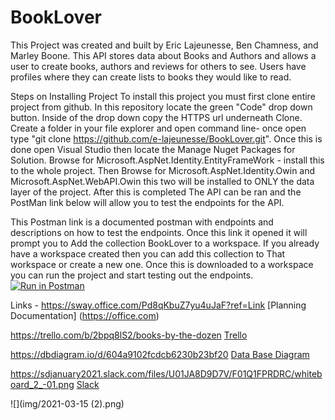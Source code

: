 # BookLover
This Project was created and built by Eric Lajeunesse, Ben Chamness, and Marley Boone. This API stores data about Books and Authors and allows a user to create books, authors and reviews for others to see. Users have profiles where they can create lists to books they would like to read.

Steps on Installing Project
To install this project you must first clone entire project from github. In this repository locate the green "Code" drop down button. Inside of the drop down copy the HTTPS url underneath Clone. Create a folder in your file explorer and open command line- once open type "git clone https://github.com/e-lajeunesse/BookLover.git". Once this is done open Visual Studio then locate the Manage Nuget Packages for Solution. Browse for Microsoft.AspNet.Identity.EntityFrameWork - install this to the whole project. Then Browse for Microsoft.AspNet.Identity.Owin and Microsoft.AspNet.WebAPI.Owin this two will be installed to ONLY the data layer of the project. After this is completed The API can be ran and the PostMan link below will allow you to test the endpoints for the API.

This Postman link is a documented postman with endpoints and descriptions on how to test the endpoints. Once this link it opened it will prompt you to Add the collection BookLover to a workspace. If you already have a workspace created then you can add this collection to That workspace or create a new one. Once this is downloaded to a workspace you can run the project and start testing out the endpoints.
[![Run in Postman](https://run.pstmn.io/button.svg)](https://god.postman.co/run-collection/b2cb68fadd00a577a1ac)


Links -
https://sway.office.com/Pd8qKbuZ7yu4uJaF?ref=Link
[Planning Documentation] (https://office.com)

https://trello.com/b/2bpq8lS2/books-by-the-dozen
[Trello](https://trello.com)

https://dbdiagram.io/d/604a9102fcdcb6230b23bf20
[Data Base Diagram](https://dbdiagram.com)

https://sdjanuary2021.slack.com/files/U01JA8D9D7V/F01Q1FPRDRC/whiteboard_2_-01.png
[Slack](https://slack.com)

![](img/2021-03-15 (2).png)
